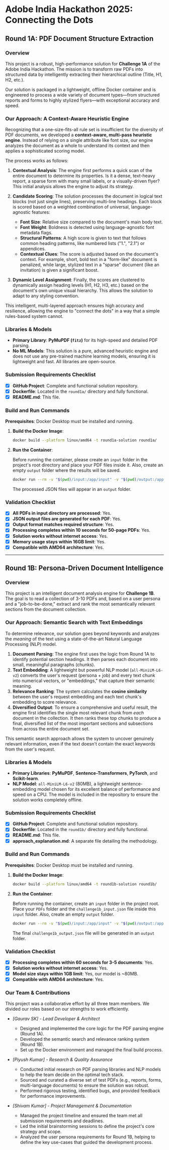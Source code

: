 # Adobe India Hackathon 2025: Connecting the Dots
## Round 1A: PDF Document Structure Extraction

### Overview

This project is a robust, high-performance solution for **Challenge 1A** of the Adobe India Hackathon. The mission is to transform raw PDFs into structured data by intelligently extracting their hierarchical outline (Title, H1, H2, etc.).

Our solution is packaged in a lightweight, offline Docker container and is engineered to process a wide variety of document types—from structured reports and forms to highly stylized flyers—with exceptional accuracy and speed.

### Our Approach: A Context-Aware Heuristic Engine

Recognizing that a one-size-fits-all rule set is insufficient for the diversity of PDF documents, we developed a **context-aware, multi-pass heuristic engine**. Instead of relying on a single attribute like font size, our engine analyzes the document as a whole to understand its context and then applies a sophisticated scoring model.

The process works as follows:

1.  **Contextual Analysis**: The engine first performs a quick scan of the entire document to determine its properties. Is it a dense, text-heavy report, a sparse form with many small labels, or a visually-driven flyer? This initial analysis allows the engine to adjust its strategy.

2.  **Candidate Scoring**: The solution processes the document in logical text blocks (not just single lines), preserving multi-line headings. Each block is scored based on a weighted combination of universal, language-agnostic features:
    * **Font Size**: Relative size compared to the document's main body text.
    * **Font Weight**: Boldness is detected using language-agnostic font metadata flags.
    * **Structural Patterns**: A high score is given to text that follows common heading patterns, like numbered lists ("1.", "2.1") or appendices.
    * **Contextual Clues**: The score is adjusted based on the document's context. For example, short, bold text in a "form-like" document is penalized, while large, stylized text in a "sparse" document (like an invitation) is given a significant boost.

3.  **Dynamic Level Assignment**: Finally, the scores are clustered to dynamically assign heading levels (H1, H2, H3, etc.) based on the document's own unique visual hierarchy. This allows the solution to adapt to any styling convention.

This intelligent, multi-layered approach ensures high accuracy and resilience, allowing the engine to "connect the dots" in a way that a simple rules-based system cannot.

### Libraries & Models

* **Primary Library**: **PyMuPDF (`fitz`)** for its high-speed and detailed PDF parsing.
* **No ML Models**: This solution is a pure, advanced heuristic engine and does not use any pre-trained machine learning models, ensuring it is lightweight and fast. All libraries are open-source.

### Submission Requirements Checklist

-   [x] **GitHub Project**: Complete and functional solution repository.
-   [x] **Dockerfile**: Located in the `round1a/` directory and fully functional.
-   [x] **README.md**: This file.

### Build and Run Commands

**Prerequisites**: Docker Desktop must be installed and running.

1.  **Build the Docker Image**:
    ```bash
    docker build --platform linux/amd64 -t round1a-solution round1a/
    ```

2.  **Run the Container**:

    Before running the container, please create an `input` folder in the project's root directory and place your PDF files inside it. Also, create an empty `output` folder where the results will be saved.

    ```bash
    docker run --rm -v "$(pwd)/input:/app/input" -v "$(pwd)/output:/app/output" --network none round1a-solution
    ```
    The processed JSON files will appear in an `output` folder.

### Validation Checklist

-   [x] **All PDFs in input directory are processed**: Yes.
-   [x] **JSON output files are generated for each PDF**: Yes.
-   [x] **Output format matches required structure**: Yes.
-   [x] **Processing completes within 10 seconds for 50-page PDFs**: Yes.
-   [x] **Solution works without internet access**: Yes.
-   [x] **Memory usage stays within 16GB limit**: Yes.
-   [x] **Compatible with AMD64 architecture**: Yes.

---

## Round 1B: Persona-Driven Document Intelligence

### Overview

This project is an intelligent document analysis engine for **Challenge 1B**. The goal is to read a collection of 3-10 PDFs and, based on a user persona and a "job-to-be-done," extract and rank the most semantically relevant sections from the document collection.

### Our Approach: Semantic Search with Text Embeddings

To determine relevance, our solution goes beyond keywords and analyzes the *meaning* of the text using a state-of-the-art Natural Language Processing (NLP) model.

1.  **Document Parsing**: The engine first uses the logic from Round 1A to identify potential section headings. It then parses each document into small, meaningful paragraphs (chunks).
2.  **Text Embedding**: A lightweight but powerful NLP model (`all-MiniLM-L6-v2`) converts the user's request (persona + job) and every text chunk into numerical vectors, or "embeddings," that capture their semantic meaning.
3.  **Relevance Ranking**: The system calculates the **cosine similarity** between the user's request embedding and each text chunk's embedding to score relevance.
4.  **Diversified Output**: To ensure a comprehensive and useful result, the engine first identifies the single most relevant chunk from *each* document in the collection. It then ranks these top chunks to produce a final, diversified list of the most important sections and subsections from across the entire document set.

This semantic search approach allows the system to uncover genuinely relevant information, even if the text doesn't contain the exact keywords from the user's request.

### Libraries & Models

* **Primary Libraries**: **PyMuPDF**, **Sentence-Transformers**, **PyTorch**, and **Scikit-learn**.
* **NLP Model**: `all-MiniLM-L6-v2` (80MB), a lightweight sentence-embedding model chosen for its excellent balance of performance and speed on a CPU. The model is included in the repository to ensure the solution works completely offline.

### Submission Requirements Checklist

-   [x] **GitHub Project**: Complete and functional solution repository.
-   [x] **Dockerfile**: Located in the `round1b/` directory and fully functional.
-   [x] **README.md**: This file.
-   [x] **approach_explanation.md**: A separate file detailing the methodology.

### Build and Run Commands

**Prerequisites**: Docker Desktop must be installed and running.

1.  **Build the Docker Image**:
    ```bash
    docker build --platform linux/amd64 -t round1b-solution round1b/
    ```

2.  **Run the Container**:

    Before running the container, create an `input` folder in the project root. Place your `PDFs` folder and the `challenge1b_input.json` file inside this `input` folder. Also, create an empty `output` folder.

    ```bash
    docker run --rm -v "$(pwd)/input:/app/input" -v "$(pwd)/output:/app/output" --network none round1b-solution
    ```
    The final `challenge1b_output.json` file will be generated in an `output` folder.

### Validation Checklist

-   [x] **Processing completes within 60 seconds for 3-5 documents**: Yes.
-   [x] **Solution works without internet access**: Yes.
-   [x] **Model size stays within 1GB limit**: Yes, our model is ~80MB.
-   [x] **Compatible with AMD64 architecture**: Yes.

### Our Team & Contributions

This project was a collaborative effort by all three team members. We divided our roles based on our strengths to work efficiently.

* *[Gaurav SK] - Lead Developer & Architect*
    * Designed and implemented the core logic for the PDF parsing engine (Round 1A).
    * Developed the semantic search and relevance ranking system (Round 1B).
    * Set up the Docker environment and managed the final build process.

* *[Piyush Kumar] - Research & Quality Assurance*
    * Conducted initial research on PDF parsing libraries and NLP models to help the team decide on the optimal tech stack.
    * Sourced and curated a diverse set of test PDFs (e.g., reports, forms, multi-language documents) to ensure the solution was robust.
    * Performed rigorous testing, identified bugs, and provided feedback for performance improvements.

* *[Shivam Kumar] - Project Management & Documentation*
    * Managed the project timeline and ensured the team met all submission requirements and deadlines.
    * Led the initial brainstorming sessions to define the project's core strategy and scope.
    * Analyzed the user persona requirements for Round 1B, helping to define the key use-cases that guided the development process.